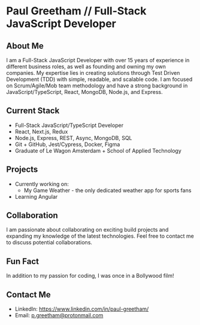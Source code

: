 # Paul Greetham // Full-Stack JavaScript Developer

## About Me

I am a Full-Stack JavaScript Developer with over 15 years of experience in different business roles, as well as founding and owning my own companies. My expertise lies in creating solutions through Test Driven Development (TDD) with simple, readable, and scalable code. I am focused on Scrum/Agile/Mob team methodology and have a strong background in JavaScript/TypeScript, React, MongoDB, Node.js, and Express.

## Current Stack

- Full-Stack JavaScript/TypeScript Developer
- React, Next.js, Redux
- Node.js, Express, REST, Async, MongoDB, SQL
- Git + GitHub, Jest/Cypress, Docker, Figma
- Graduate of Le Wagon Amsterdam + School of Applied Technology

## Projects

- Currently working on:
  - My Game Weather - the only dedicated weather app for sports fans
- Learning Angular

## Collaboration

I am passionate about collaborating on exciting build projects and expanding my knowledge of the latest technologies. Feel free to contact me to discuss potential collaborations.

## Fun Fact

In addition to my passion for coding, I was once in a Bollywood film!

## Contact Me

- LinkedIn: https://www.linkedin.com/in/paul-greetham/
- Email: p.greetham@protonmail.com
